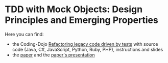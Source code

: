 # TDD with Mock Objects: Design Principles and Emerging Properties

Here you can find:

-  the Coding-Dojo [Refactoring legacy code driven by tests](TDDMicroExercises#readme) with source code (Java, C#, JavaScript, Python, Ruby, PHP), instructions and slides
-  the [paper](Paper/mockobjects_emergingproperties.pdf?raw=true) and the [paper's presentation](Slides/TDD-SOLID.pdf?raw=true)
